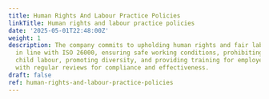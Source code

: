 ```yaml
---
title: Human Rights And Labour Practice Policies
linkTitle: Human rights and labour practice policies
date: '2025-05-01T22:48:00Z'
weight: 1
description: The company commits to upholding human rights and fair labour practices
  in line with ISO 26000, ensuring safe working conditions, prohibiting forced and
  child labour, promoting diversity, and providing training for employee development,
  with regular reviews for compliance and effectiveness.
draft: false
ref: human-rights-and-labour-practice-policies
---
```


